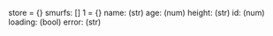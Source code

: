 store = {}
  smurfs: []
    1 = {}
      name: (str)
      age: (num)
      height: (str)
      id: (num)
  loading: (bool)
  error: (str)